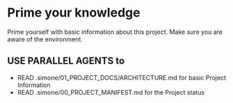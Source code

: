 # Prime your knowledge

Prime yourself with basic information about this project.
Make sure you are aware of the environment.

## USE **PARALLEL AGENTS** to

- READ .simone/01_PROJECT_DOCS/ARCHITECTURE.md for basic Project Information
- READ .simone/00_PROJECT_MANIFEST.md for the Project status